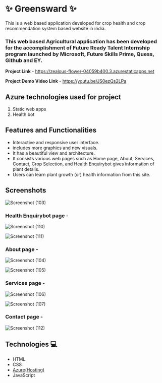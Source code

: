 # ✨ Greensward  ✨

This is a web based application developed for crop health and crop recommendation system based website in india.

### This web based Agricultural application has been developed for the accomplishment of Future Ready Talent Internship program launched by Microsoft, Future Skills Prime, Quess, Github and EY.


**Project Link** - https://zealous-flower-04059b400.3.azurestaticapps.net

**Project Demo Video Link** - https://youtu.be/JS0ezQs2LPa

## Azure technologies used for project
1. Static web apps
2. Health bot

## Features and Functionalities 

- Interactive and responsive user interface.
- includes more graphics and new visuals.
- It has a beautiful view and architecture.
- It consists various web pages such as Home page, About, Services, Contact, Crop Selection, and Health Enquirybot gives information of plant details.
- Users can learn plant growth (or) health information from this site.

## Screenshots
![Screenshot (103)](https://github.com/Kowshik001/Project-FRT/assets/108167224/4787118b-e152-47f7-a9ff-35c2b7a13322)



### Health Enquirybot page -
![Screenshot (110)](https://github.com/Kowshik001/Project-FRT/assets/108167224/07ed8a9e-672b-477c-a3aa-80570130732f)


![Screenshot (111)](https://github.com/Kowshik001/Project-FRT/assets/108167224/adf87c29-b30a-4376-b41d-41bfeef063ed)

  
  
### About page -
![Screenshot (104)](https://github.com/Kowshik001/Project-FRT/assets/108167224/1b7e3b4b-8c1f-45aa-947e-5ad9a5d748e5)


![Screenshot (105)](https://github.com/Kowshik001/Project-FRT/assets/108167224/527b725a-eaf0-4c81-bd62-12b12ea150f5)

 
 
### Services page -
![Screenshot (106)](https://github.com/Kowshik001/Project-FRT/assets/108167224/a067be66-cd03-450a-acf7-c93c09077658)


![Screenshot (107)](https://github.com/Kowshik001/Project-FRT/assets/108167224/493b5ab2-f9f0-4b2c-8224-ae6549c6ae18)



### Contact page -
![Screenshot (112)](https://github.com/Kowshik001/Project-FRT/assets/108167224/aa98f465-f298-42ee-855e-6108f9b6237c)



## Technologies 💻

- HTML
- CSS
- [Azure(Hosting)](https://azure.microsoft.com/en-in/features/azure-portal/)
- JavaScript
